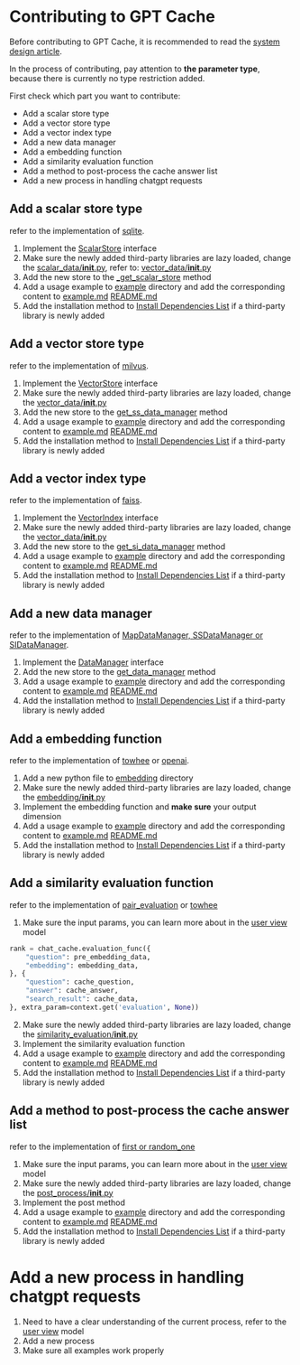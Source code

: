 # Contributing to GPT Cache

Before contributing to GPT Cache, it is recommended to read the [system design article](system.md). 

In the process of contributing, pay attention to **the parameter type**, because there is currently no type restriction added.

First check which part you want to contribute:
- Add a scalar store type
- Add a vector store type
- Add a vector index type
- Add a new data manager
- Add a embedding function
- Add a similarity evaluation function
- Add a method to post-process the cache answer list
- Add a new process in handling chatgpt requests

## Add a scalar store type

refer to the implementation of [sqlite](../gpt_cache/cache/scalar_data/sqllite3.py).

1. Implement the [ScalarStore](../gpt_cache/cache/scalar_data/scalar_store.py) interface
2. Make sure the newly added third-party libraries are lazy loaded, change the [scalar_data/__init__.py](../gpt_cache/cache/scalar_data/__init__.py), refer to: [vector_data/__init__.py](../gpt_cache/cache/vector_data/__init__.py)
3. Add the new store to the [_get_scalar_store](../gpt_cache/cache/factory.py) method
4. Add a usage example to [example](../example) directory and add the corresponding content to [example.md](../example/example.md) [README.md](../README.md)
5. Add the installation method to [Install Dependencies List](installation.md) if a third-party library is newly added

## Add a vector store type

refer to the implementation of [milvus](../gpt_cache/cache/vector_data/milvus.py).

1. Implement the [VectorStore](../gpt_cache/cache/vector_data/vector_store.py) interface
2. Make sure the newly added third-party libraries are lazy loaded, change the [vector_data/__init__.py](../gpt_cache/cache/vector_data/__init__.py)
3. Add the new store to the [get_ss_data_manager](../gpt_cache/cache/factory.py) method
4. Add a usage example to [example](../example) directory and add the corresponding content to [example.md](../example/example.md) [README.md](../README.md)
5. Add the installation method to [Install Dependencies List](installation.md) if a third-party library is newly added

## Add a vector index type

refer to the implementation of [faiss](../gpt_cache/cache/vector_data/faiss.py).

1. Implement the [VectorIndex](../gpt_cache/cache/vector_data/vector_index.py) interface
2. Make sure the newly added third-party libraries are lazy loaded, change the [vector_data/__init__.py](../gpt_cache/cache/vector_data/__init__.py)
3. Add the new store to the [get_si_data_manager](../gpt_cache/cache/factory.py) method
4. Add a usage example to [example](../example) directory and add the corresponding content to [example.md](../example/example.md) [README.md](../README.md)
5. Add the installation method to [Install Dependencies List](installation.md) if a third-party library is newly added

## Add a new data manager

refer to the implementation of [MapDataManager, SSDataManager or SIDataManager](../gpt_cache/cache/data_manager.py).

1. Implement the [DataManager](../gpt_cache/cache/data_manager.py) interface
2. Add the new store to the [get_data_manager](../gpt_cache/cache/factory.py) method
3. Add a usage example to [example](../example) directory and add the corresponding content to [example.md](../example/example.md) [README.md](../README.md)
4. Add the installation method to [Install Dependencies List](installation.md) if a third-party library is newly added

## Add a embedding function

refer to the implementation of [towhee](../gpt_cache/embedding/towhee.py) or [openai](../gpt_cache/embedding/openai.py).

1. Add a new python file to [embedding](../gpt_cache/embedding) directory
2. Make sure the newly added third-party libraries are lazy loaded, change the [embedding/__init__.py](../gpt_cache/embedding/__init__.py)
3. Implement the embedding function and **make sure** your output dimension
4. Add a usage example to [example](../example) directory and add the corresponding content to [example.md](../example/example.md) [README.md](../README.md)
5. Add the installation method to [Install Dependencies List](installation.md) if a third-party library is newly added

## Add a similarity evaluation function

refer to the implementation of [pair_evaluation](../gpt_cache/similarity_evaluation/simple.py) or [towhee](../gpt_cache/similarity_evaluation/towhee.py)

1. Make sure the input params, you can learn more about in the [user view](../gpt_cache/view/openai.py) model
```python
rank = chat_cache.evaluation_func({
    "question": pre_embedding_data,
    "embedding": embedding_data,
}, {
    "question": cache_question,
    "answer": cache_answer,
    "search_result": cache_data,
}, extra_param=context.get('evaluation', None))
```
2. Make sure the newly added third-party libraries are lazy loaded, change the [similarity_evaluation/__init__.py](../gpt_cache/similarity_evaluation/__init__.py)
3. Implement the similarity evaluation function
4. Add a usage example to [example](../example) directory and add the corresponding content to [example.md](../example/example.md) [README.md](../README.md)
5. Add the installation method to [Install Dependencies List](installation.md) if a third-party library is newly added

## Add a method to post-process the cache answer list

refer to the implementation of [first or random_one](../gpt_cache/post_process/post_process.py)

1. Make sure the input params, you can learn more about in the [user view](../gpt_cache/view/openai.py) model
2. Make sure the newly added third-party libraries are lazy loaded, change the [post_process/__init__.py](../gpt_cache/post_process/__init__.py)
3. Implement the post method
4. Add a usage example to [example](../example) directory and add the corresponding content to [example.md](../example/example.md) [README.md](../README.md)
5. Add the installation method to [Install Dependencies List](installation.md) if a third-party library is newly added

# Add a new process in handling chatgpt requests

1. Need to have a clear understanding of the current process, refer to the [user view](../gpt_cache/view/openai.py) model
2. Add a new process
3. Make sure all examples work properly
